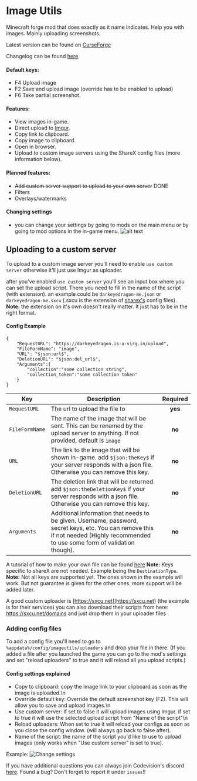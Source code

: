 # Image Utils
Minecraft forge mod that does exactly as it name indicates. Help you with images. Mainly uploading screenshots.

Latest version can be found on [CurseForge](https://minecraft.curseforge.com/projects/image-utils/files)

Changelog can be found  [here](https://github.com/DarkEyeDragon/ImageUtils/blob/1.12.2/changelog.md)
#### Default keys:
- F4 Upload image
- F2 Save and upload image (override has to be enabled to upload)
- F6 Take partial screenshot.

#### Features:
- View images in-game.
- Direct upload to [Imgur](https://imgur.com/).
- Copy link to clipboard.
- Copy image to clipboard.
- Open in browser.
- Upload to custom image servers using the ShareX config files (more information below).


#### Planned features:
- ~~Add custom server support to upload to your own server~~ DONE
- Filters
- Overlays/watermarks

#### Changing settings
- you can change your settings by going to mods on the main menu or by going to mod options in the in-game menu.
![alt text](https://darkeyedragon.me/images/tut1.png "change settings")
## Uploading to a custom server
To upload to a custom image server you'll need to enable `use custom server` otherwise it'll just use Imgur as uploader.

after you've enabled `use custom server` you'll see an input box where you can set the upload script. There you need to fill in the name of the script (with extension).
an example could be `darkeyedragon-me.json` or `darkeyedragon-me.sxcu` (.sxcu is the extension of [sharex's](https://getsharex.com) config files).
**Note:** the extension on it's own doesn't really matter. It just has to be in the right format.

#### Config Example
```
{
    "RequestURL": "https://darkeyedragon.is-a-virg.in/upload",
    "FileFormName": "image",
    "URL": "$json:url$",
    "DeletionURL": "$json:del_url$",
	"Arguments":{
		"collection":"some collection string",
		"collection_token":"some collection token"
	}
}
```
| Key        | Description           | Required  |
|---|-------------| :-----:|
| `RequestURL`      | The url to upload the file to | **yes** |
| `FileFormName`      | The name of the image that will be sent. This can be renamed by the upload server to anything. If not provided, default is `image`     |   **no** |
| `URL` | The link to the image that will be shown in-game. add `$json:theKey$` if your server responds with a json file. Otherwise you can remove this key.    |    **no** |
| `DeletionURL` | The deletion link that will be returned. add `$json:theDeletionKey$` if your server responds with a json file. Otherwise you can remove this key.    |    **no** |
| `Arguments` | Additional information that needs to be given. Username, password, secret keys, etc. You can remove this if not needed (Highly recommended to use some form of validation though).    |    **no** |

A tutorial of how to make your own file can be found [here](https://getsharex.com/docs/custom-uploader)
**Note:** Keys specific to shareX are not needed. Example being the `DestinationType`.
**Note:** Not all keys are supported yet. The ones shown in the example will work. But not guarantee is given for the other ones.
more support will be added later.

A good custom uploader is [https://sxcu.net](https://sxcu.net) (the example is for their services)
you can also download their scripts from here: https://sxcu.net/domains and just drop them in your uploader files

### Adding config files
To add a config file you'll need to go to `%appdata%/config/imageutils/uploaders`
and drop your file in there. (If you added a file after you launched the game you can go to the mod's settings and set "reload uploaders" to true and it will reload all you upload scripts.)

#### Config settings explained
* Copy to clipboard: copy the image link to your clipboard as soon as the image is uploaded.\n
* Override default key: Override the default screenshot key (F2). This will allow you to save and upload images.\n
* Use custom server: If set to false it will upload images using Imgur. if set to true it will use the selected upload script from "Name of the script"\n
* Reload uploaders: When set to true it will reload your configs as soon as you close the config window. (will always go back to false after).
* Name of the script: the name of the script you'd like to use to upload images (only works when "Use custom server" is set to true).

Example:
![Change settings](https://darkeyedragon.me/images/tut2.png "change settings")

If you have additional questions you can always join Codevision's discord [here](https://discord.gg/yy8jwdS).
Found a bug? Don't forget to report it under `issues`!!